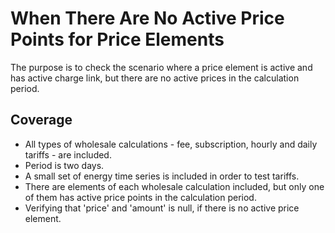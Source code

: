 # When There Are No Active Price Points for Price Elements

The purpose is to check the scenario where a price element is active and has active charge link, but there are no active
prices in the calculation period.

## Coverage

- All types of wholesale calculations - fee, subscription, hourly and daily tariffs - are included.
- Period is two days.
- A small set of energy time series is included in order to test tariffs.
- There are elements of each wholesale calculation included, but only one of them has active price points in the calculation period.
- Verifying that 'price' and 'amount' is null, if there is no active price element.
